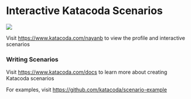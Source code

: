 # Interactive Katacoda Scenarios

[![](http://shields.katacoda.com/katacoda/nayanb/count.svg)](https://www.katacoda.com/nayanb "Get your profile on Katacoda.com")

Visit https://www.katacoda.com/nayanb to view the profile and interactive scenarios

### Writing Scenarios
Visit https://www.katacoda.com/docs to learn more about creating Katacoda scenarios

For examples, visit https://github.com/katacoda/scenario-example
